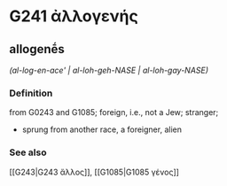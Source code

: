 # G241 ἀλλογενής

## allogenḗs

_(al-log-en-ace' | al-loh-geh-NASE | al-loh-gay-NASE)_

### Definition

from G0243 and G1085; foreign, i.e., not a Jew; stranger; 

- sprung from another race, a foreigner, alien

### See also

[[G243|G243 ἄλλος]], [[G1085|G1085 γένος]]
